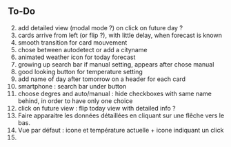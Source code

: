 ## To-Do
2. add detailed view (modal mode ?) on click on future day ?
2. cards arrive from left (or flip ?), with little delay, when forecast is known
2. smooth transition for card mouvement
2. chose between autodetect or add a cityname
3. animated weather icon for today forecast
4. growing up search bar if manual setting, appears after chose manual
5. good looking button for temperature setting
6. add name of day after tomorrow on a header for each card
7. smartphone : search bar under button
8. choose degres and auto/manual : hide checkboxes with same name behind, in order to have only one choice 
9. click on future view : flip today view with detailed info ?
10. Faire apparaitre les données détaillées en cliquant sur une flêche vers le bas.
11. Vue par défaut : icone et température actuelle + icone indiquant un click
12. 